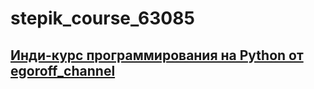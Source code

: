 # stepik_course_63085
## [Инди-курс программирования на Python от egoroff_channel](https://stepik.org/course/63085/syllabus)

